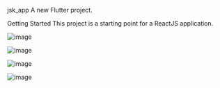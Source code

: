 jsk_app
A new Flutter project.

Getting Started
This project is a starting point for a ReactJS application.

![image](https://user-images.githubusercontent.com/80666494/218243023-2138ce6f-9821-4129-a16a-8c52ff81aad6.png)


![image](https://user-images.githubusercontent.com/80666494/218243034-36861d57-5402-41bd-bd1e-2f6d4bb12936.png)


![image](https://user-images.githubusercontent.com/80666494/218243046-32b20f20-be64-4c78-9d84-ac648237f897.png)


![image](https://user-images.githubusercontent.com/80666494/218243074-1142a620-6315-4e38-946c-f9e00905e2e0.png)



